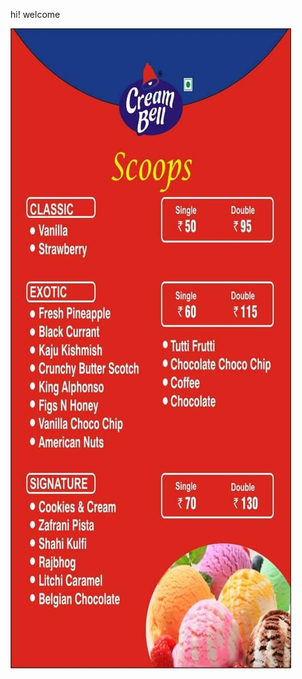 hi! welcome

![scoopr menu](https://github.com/jain-vandit/iceworld-menu/blob/main/docs/page1.jpg?raw=true)
